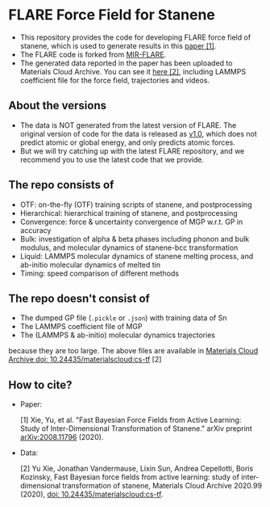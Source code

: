 # FLARE Force Field for Stanene

- This repository provides the code for developing FLARE force field of stanene, which is used to generate results in this [paper [1]](https://arxiv.org/abs/2008.11796).
- The FLARE code is forked from [MIR-FLARE](https://github.com/mir-group/flare).
- The generated data reported in the paper has been uploaded to Materials Cloud Archive. You can see it [here [2]](https://archive.materialscloud.org/record/2020.99), including LAMMPS coefficient file for the force field, trajectories and videos.

## About the versions

- The data is NOT generated from the latest version of FLARE. The original version of code for the data is released as [v1.0](https://github.com/YuuuuXie/Stanene_FLARE/releases/tag/v1.0), which does not predict atomic or global energy, and only predicts atomic forces. 
- But we will try catching up with the latest FLARE repository, and we recommend you to use the latest code that we provide.

## The repo consists of

- OTF: on-the-fly (OTF) training scripts of stanene, and postprocessing
- Hierarchical: hierarchical training of stanene, and postprocessing
- Convergence: force & uncertainty convergence of MGP w.r.t. GP in accuracy
- Bulk: investigation of alpha & beta phases including phonon and bulk modulus, and molecular dynamics of stanene-bcc transformation
- Liquid: LAMMPS molecular dynamics of stanene melting process, and ab-initio molecular dynamics of melted tin
- Timing: speed comparison of different methods

## The repo doesn't consist of

- The dumped GP file (`.pickle` or `.json`) with training data of Sn
- The LAMMPS coefficient file of MGP
- The (LAMMPS & ab-initio) molecular dynamics trajectories

because they are too large. The above files are available in [Materials Cloud Archive doi: 10.24435/materialscloud:cs-tf](https://archive.materialscloud.org/record/2020.99) [2]

## How to cite?

- Paper:

  [1] Xie, Yu, et al. "Fast Bayesian Force Fields from Active Learning: Study of Inter-Dimensional Transformation of Stanene." arXiv preprint [arXiv:2008.11796](https://arxiv.org/abs/2008.11796) (2020).

- Data:

  [2] Yu Xie, Jonathan Vandermause, Lixin Sun, Andrea Cepellotti, Boris Kozinsky, Fast Bayesian force fields from active learning: study of inter-dimensional transformation of stanene, Materials Cloud Archive 2020.99 (2020), [doi: 10.24435/materialscloud:cs-tf](https://archive.materialscloud.org/record/2020.99).
